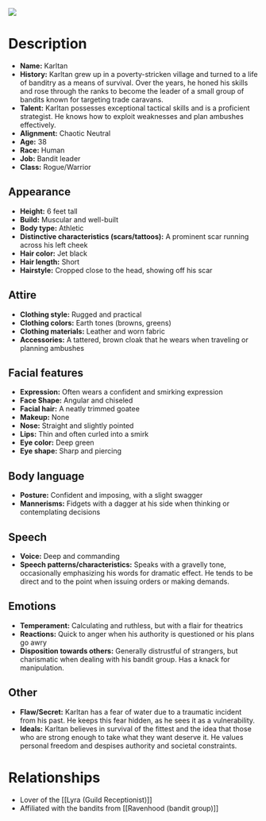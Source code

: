 ![](https://i.imgur.com/IXW9wgp.jpg)

# Description

- **Name:** Karltan
- **History:** Karltan grew up in a poverty-stricken village and turned to a life of banditry as a means of survival. Over the years, he honed his skills and rose through the ranks to become the leader of a small group of bandits known for targeting trade caravans.
- **Talent:** Karltan possesses exceptional tactical skills and is a proficient strategist. He knows how to exploit weaknesses and plan ambushes effectively.
- **Alignment:** Chaotic Neutral
- **Age:** 38
- **Race:** Human
- **Job:** Bandit leader
- **Class:** Rogue/Warrior

## Appearance

- **Height:** 6 feet tall
- **Build:** Muscular and well-built
- **Body type:** Athletic
- **Distinctive characteristics (scars/tattoos):** A prominent scar running across his left cheek
- **Hair color:** Jet black
- **Hair length:** Short
- **Hairstyle:** Cropped close to the head, showing off his scar

## Attire

- **Clothing style:** Rugged and practical
- **Clothing colors:** Earth tones (browns, greens)
- **Clothing materials:** Leather and worn fabric
- **Accessories:** A tattered, brown cloak that he wears when traveling or planning ambushes

## Facial features

- **Expression:** Often wears a confident and smirking expression
- **Face Shape:** Angular and chiseled
- **Facial hair:** A neatly trimmed goatee
- **Makeup:** None
- **Nose:** Straight and slightly pointed
- **Lips:** Thin and often curled into a smirk
- **Eye color:** Deep green
- **Eye shape:** Sharp and piercing

## Body language

- **Posture:** Confident and imposing, with a slight swagger
- **Mannerisms:** Fidgets with a dagger at his side when thinking or contemplating decisions

## Speech

- **Voice:** Deep and commanding
- **Speech patterns/characteristics:** Speaks with a gravelly tone, occasionally emphasizing his words for dramatic effect. He tends to be direct and to the point when issuing orders or making demands.

## Emotions

- **Temperament:** Calculating and ruthless, but with a flair for theatrics
- **Reactions:** Quick to anger when his authority is questioned or his plans go awry
- **Disposition towards others:** Generally distrustful of strangers, but charismatic when dealing with his bandit group. Has a knack for manipulation.

## Other

- **Flaw/Secret:** Karltan has a fear of water due to a traumatic incident from his past. He keeps this fear hidden, as he sees it as a vulnerability.
- **Ideals:** Karltan believes in survival of the fittest and the idea that those who are strong enough to take what they want deserve it. He values personal freedom and despises authority and societal constraints.

# Relationships
- Lover of the [[Lyra (Guild Receptionist)]]
- Affiliated with the bandits from [[Ravenhood (bandit group)]]